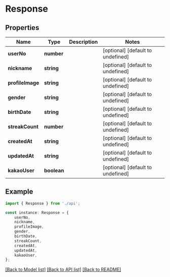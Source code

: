 # Response


## Properties

Name | Type | Description | Notes
------------ | ------------- | ------------- | -------------
**userNo** | **number** |  | [optional] [default to undefined]
**nickname** | **string** |  | [optional] [default to undefined]
**profileImage** | **string** |  | [optional] [default to undefined]
**gender** | **string** |  | [optional] [default to undefined]
**birthDate** | **string** |  | [optional] [default to undefined]
**streakCount** | **number** |  | [optional] [default to undefined]
**createdAt** | **string** |  | [optional] [default to undefined]
**updatedAt** | **string** |  | [optional] [default to undefined]
**kakaoUser** | **boolean** |  | [optional] [default to undefined]

## Example

```typescript
import { Response } from './api';

const instance: Response = {
    userNo,
    nickname,
    profileImage,
    gender,
    birthDate,
    streakCount,
    createdAt,
    updatedAt,
    kakaoUser,
};
```

[[Back to Model list]](../README.md#documentation-for-models) [[Back to API list]](../README.md#documentation-for-api-endpoints) [[Back to README]](../README.md)
